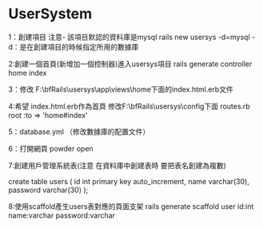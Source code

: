 UserSystem
==========

1：創建項目 注意- 該項目默認的資料庫是mysql
rails new usersys -d=mysql
-d：是在創建項目的時候指定所用的數據庫

2:創建一個首頁(新增加一個控制器)進入usersys項目
rails generate controller home index

3：修改 F:\bfRails\usersys\app\views\home下面的index.html.erb文件

4:希望 index.html.erb作為首頁
修改F:\bfRails\usersys\config下面 routes.rb
 root :to => 'home#index'
 
5：database.yml （修改數據庫的配置文件）

6：打開網頁 powder open


7:創建用戶管理系統表(注意 在資料庫中創建表時 要把表名創建為複數)

 create table users
(
  id int primary key auto_increment,
 name varchar(30),
 password varchar(30)
);

8:使用scaffold產生users表對應的頁面支架
rails generate scaffold user id:int name:varchar password:varchar
